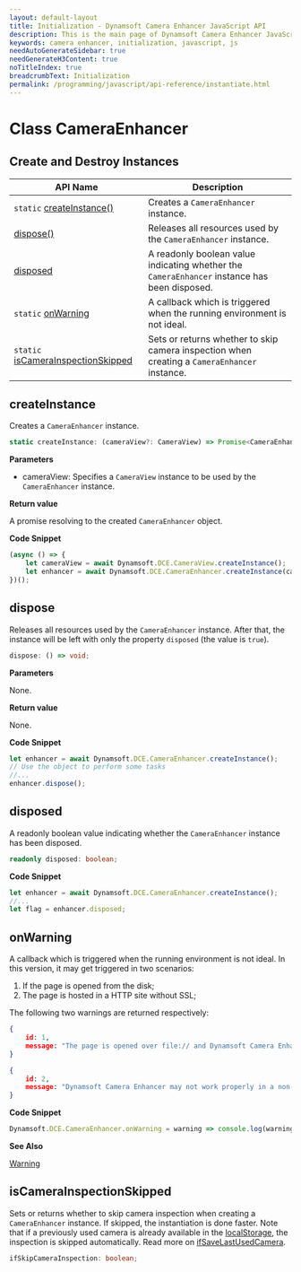 ```yaml
---
layout: default-layout
title: Initialization - Dynamsoft Camera Enhancer JavaScript API
description: This is the main page of Dynamsoft Camera Enhancer JavaScript SDK Initialization.
keywords: camera enhancer, initialization, javascript, js
needAutoGenerateSidebar: true
needGenerateH3Content: true
noTitleIndex: true
breadcrumbText: Initialization
permalink: /programming/javascript/api-reference/instantiate.html
---
```


# Class CameraEnhancer

## Create and Destroy Instances

| API Name                                                         | Description                                                                                  |
| ---------------------------------------------------------------- | -------------------------------------------------------------------------------------------- |
| `static` [createInstance()](#createinstance)                     | Creates a `CameraEnhancer` instance.                                                         |
| [dispose()](#dispose)                                            | Releases all resources used by the `CameraEnhancer` instance.                                |
| [disposed](#disposed)                                            | A readonly boolean value indicating whether the `CameraEnhancer` instance has been disposed. |
| `static` [onWarning](#onwarning)                                 | A callback which is triggered when the running environment is not ideal.                     |
| `static` [isCameraInspectionSkipped](#iscamerainspectionskipped) | Sets or returns whether to skip camera inspection when creating a `CameraEnhancer` instance. |

## createInstance

Creates a `CameraEnhancer` instance.

```typescript
static createInstance: (cameraView?: CameraView) => Promise<CameraEnhancer>;
```

**Parameters**

* cameraView: Specifies a `CameraView` instance to be used by the `CameraEnhancer` instance.

**Return value**

A promise resolving to the created `CameraEnhancer` object.

**Code Snippet**

```javascript
(async () => {
    let cameraView = await Dynamsoft.DCE.CameraView.createInstance();
    let enhancer = await Dynamsoft.DCE.CameraEnhancer.createInstance(cameraView);
})();
```

## dispose

Releases all resources used by the `CameraEnhancer` instance. After that, the instance will be left with only the property `disposed` (the value is `true`).

```typescript
dispose: () => void;
```

**Parameters**

None.

**Return value**

None.

**Code Snippet**

```javascript
let enhancer = await Dynamsoft.DCE.CameraEnhancer.createInstance();
// Use the object to perform some tasks
//...
enhancer.dispose();
```

## disposed

A readonly boolean value indicating whether the `CameraEnhancer` instance has been disposed.

```typescript
readonly disposed: boolean; 
```

**Code Snippet**

```javascript
let enhancer = await Dynamsoft.DCE.CameraEnhancer.createInstance();
//...
let flag = enhancer.disposed;
```

## onWarning

A callback which is triggered when the running environment is not ideal. In this version, it may get triggered in two scenarios:

1. If the page is opened from the disk;
2. The page is hosted in a HTTP site without SSL;

The following two warnings are returned respectively:

```json
{
    id: 1,
    message: "The page is opened over file:// and Dynamsoft Camera Enhancer may not work properly. Please open the page via https://."
}
```

```json
{
    id: 2,
    message: "Dynamsoft Camera Enhancer may not work properly in a non-secure context. Please open the page via https://."
}
```

**Code Snippet**

```javascript
Dynamsoft.DCE.CameraEnhancer.onWarning = warning => console.log(warning);
```

**See Also**

[Warning](interface/warning.md)

## isCameraInspectionSkipped

Sets or returns whether to skip camera inspection when creating a `CameraEnhancer` instance. If skipped, the instantiation is done faster. Note that if a previously used camera is already available in the [localStorage](https://developer.mozilla.org/en-US/docs/Web/API/Window/localStorage), the inspection is skipped automatically. Read more on [ifSaveLastUsedCamera](camera-control.md#ifsavelastusedcamera).

```typescript
ifSkipCameraInspection: boolean;
```